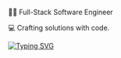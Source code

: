 

👨‍💻 Full-Stack Software Engineer <br />

💻 Crafting solutions with code. <br />

[![Typing SVG](https://readme-typing-svg.demolab.com?font=Fira+Code&pause=1000&color=A052F7&width=435&lines=Hello+world!+;%F0%9F%A7%91%F0%9F%8F%BB%E2%80%8D%F0%9F%92%BB+%F0%9F%9B%A0+%F0%9F%92%A3+%F0%9F%96%A5+)](https://git.io/typing-svg)


